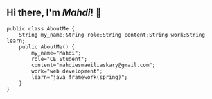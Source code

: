 ## Hi there, I'm ***Mahdi***! 👋  



<!--
**Mahdi-Es/Mahdi-Es** is a ✨ _special_ ✨ repository because its `README.md` (this file) appears on your GitHub profile.

Here are some ideas to get you started:

- 🔭 I’m currently working on ...
- 🌱 I’m currently learning ...
- 👯 I’m looking to collaborate on ...
- 🤔 I’m looking for help with ...
- 💬 Ask me about ...
- 📫 How to reach me: ...
- 😄 Pronouns: ...
- ⚡ Fun fact: ...


✨ Welcome to...😄 ✨  

  -  🔭 I’m currently working on *website* with framework java.  
  -  🌱 I’m currently learning java framework.  
   
✨ The End... 🤔✨

-->

```
public class AboutMe {
	String my_name;String role;String content;String work;String learn;
	public AboutMe() {
		my_name="Mahdi";
		role="CE Student";
		content="mahdiesmaeiliaskary@gmail.com";
		work="web development";
		learn="java framework(spring)";
	}
}

```
